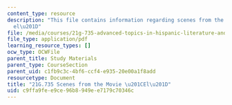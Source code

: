 ```yaml
---
content_type: resource
description: "This file contains information regarding scenes from the movie \u201C\
  el\u201D"
file: /media/courses/21g-735-advanced-topics-in-hispanic-literature-and-film-the-films-of-luis-bunuel-fall-2013/c9ffa9fee9ce96b8949ee7179c70346c_MIT21G_735F13_Scenes_El.pdf
file_type: application/pdf
learning_resource_types: []
ocw_type: OCWFile
parent_title: Study Materials
parent_type: CourseSection
parent_uid: c1fb9c3c-4bf6-ccf4-e935-20e00a1f8add
resourcetype: Document
title: "21G.735 Scenes from the Movie \u201CEl\u201D"
uid: c9ffa9fe-e9ce-96b8-949e-e7179c70346c
---
```

